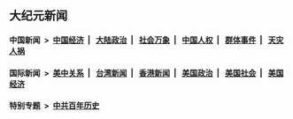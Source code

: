 ## 大纪元新闻

#### 中国新闻 &nbsp;>&nbsp; [中国经济](indexes/ncid283/README.md?12261645) &nbsp;| &nbsp; [大陆政治](indexes/ncid277/README.md?12261645) &nbsp;| &nbsp; [社会万象](indexes/ncid282/README.md?12261645) &nbsp;| &nbsp; [中国人权](indexes/ncid278/README.md?12261645) &nbsp;| &nbsp; [群体事件](indexes/ncid279/README.md?12261645) &nbsp;| &nbsp; [天灾人祸](indexes/ncid280/README.md?12261645)

#### 国际新闻 &nbsp;>&nbsp; [美中关系](indexes/nf1412576/README.md?12261645) &nbsp;| &nbsp; [台湾新闻](indexes/ncid1349361/README.md?12261645) &nbsp;| &nbsp; [香港新闻](indexes/ncid1349362/README.md?12261645) &nbsp;| &nbsp; [美国政治](indexes/ncid1078159/README.md?12261645) &nbsp;| &nbsp; [美国社会](indexes/ncid1078160/README.md?12261645) &nbsp;| &nbsp; [美国经济](indexes/ncid1078158/README.md?12261645)

#### 特别专题 &nbsp;>&nbsp; [中共百年历史](https://github.com/epoch-news/epoch-special/blob/master/README.md?12261645)  
